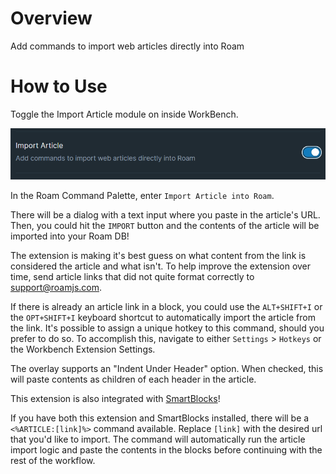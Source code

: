 # Overview

Add commands to import web articles directly into Roam

# How to Use

Toggle the Import Article module on inside WorkBench.

![](media/toggle-import-article.png)

In the Roam Command Palette, enter `Import Article into Roam`.

There will be a dialog with a text input where you paste in the article's URL. Then, you could hit the `IMPORT` button and the contents of the article will be imported into your Roam DB!

The extension is making it's best guess on what content from the link is considered the article and what isn't. To help improve the extension over time, send article links that did not quite format correctly to support@roamjs.com.

If there is already an article link in a block, you could use the `ALT+SHIFT+I` or the `OPT+SHIFT+I` keyboard shortcut to automatically import the article from the link. It's possible to assign a unique hotkey to this command, should you prefer to do so. To accomplish this, navigate to either `Settings` > `Hotkeys` or the Workbench Extension Settings.

The overlay supports an "Indent Under Header" option. When checked, this will paste contents as children of each header in the article.

This extension is also integrated with [SmartBlocks](https://github.com/RoamJS/smartblocks)!

If you have both this extension and SmartBlocks installed, there will be a `<%ARTICLE:[link]%>` command available. Replace `[link]` with the desired url that you'd like to import. The command will automatically run the article import logic and paste the contents in the blocks before continuing with the rest of the workflow.
